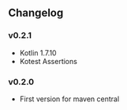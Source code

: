 <h2 class="github">Changelog</h2>

### v0.2.1
- Kotlin 1.7.10
- Kotest Assertions

### v0.2.0
- First version for maven central
